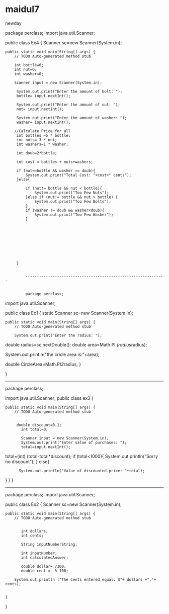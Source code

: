 # maidul7
newday

package perclass;
import java.util.Scanner;

public class Ex4 {
	  Scanner sc=new Scanner(System.in);
	  
	public static void main(String[] args) {
		// TODO Auto-generated method stub

		int bottle=0;
		int nut=0;
		int washer=0;
		
		Scanner input = new Scanner(System.in);
		
		 System.out.print("Enter the amount of bolt: ");
		 bottle= input.nextInt();
		
		 System.out.print("Enter the amount of nut: ");
		 nut= input.nextInt();
		 
		 System.out.print("Enter the amount of washer: ");
		 washer= input.nextInt();
		
		//Calculate Price for all		 
		 int bottles =5 * bottle;
		 int nuts= 3 * nut;
		 int washers=1 * washer;
		 
		 int doub=2*bottle;
		 
		 int cost = bottles + nuts+washers;
				
		 if (nut==bottle && washer == doub){
			 System.out.print("Total Cost: "+cost+" cents");
		 }else{
			 
			 if (nut!= bottle && nut < bottle){
				 System.out.print("Too Few Nuts");
			 }else if (nut!= bottle && nut > bottle) {
				 System.out.print("Too Few Bolts");
			 }
			 if (washer != doub && washer<doub){
				 System.out.print("Too Few Washer");
			 }
			 
			 
			 
			
			 
			 
			 
			 
			 
		 }
			 

			 --------------------------------------------------------------
			 
			 
			 package perclass;
import java.util.Scanner;



public class Ex1 {
	 static Scanner sc=new Scanner(System.in);

	public static void main(String[] args) {
		// TODO Auto-generated method stub
		
		System.out.print("Enter the radius: ");
		
		
double radius=sc.nextDouble();
double area=Math.PI *(radius*radius);


System.out.println("the cricle area is:"+area);

double CircleArea=Math.PI*3*radius;
	}
	

}
  
----------------------------------------------------------------------

package perclass;

import java.util.Scanner;
public class ex3 {

	public static void main(String[] args) {
		// TODO Auto-generated method stub

		  
	     double discount=0.1;
	       int total=0;
	       
	       Scanner input = new Scanner(System.in);
		   System.out.print("Enter value of purchases: ");
		   total=input.nextInt();
   total=(int) (total-total*discount);
   if (total<1000){	
	   System.out.println("Sorry no discount");
   }
   else{
		
		 
		
		  System.out.println("Value of discounted price: "+total);
   }
   }
}

		  
		  
	


----------------------------------------------------------------------

package perclass;
import java.util.Scanner;

public class Ex2 {
	  Scanner sc=new Scanner(System.in);
	
	
	public static void main(String[] args) {
		// TODO Auto-generated method stub
		
		
		   int dollars;
	       int cents;
	       
	       String inputNumberString;
	       
	       int inputNumber;
	       int calculatedAnswer;
		
		   double dollar= /100;
	       double cent =  % 100;

	    System.out.println ("The Cents entered equal: $"+ dollars +"."+ cents);
		
		
	}

}


			 
